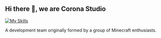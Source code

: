 ## Hi there 👋, we are Corona Studio

[![My Skills](https://skillicons.dev/icons?i=cs,dotnet,java,cpp,html,ts,nodejs)](https://skillicons.dev)

A development team originally formed by a group of Minecraft enthusiasts.
